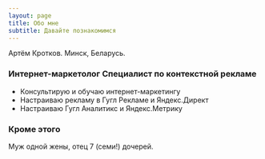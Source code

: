 ```yaml
---
layout: page
title: Обо мне
subtitle: Давайте познакомимся
---
```


Артём Кротков. Минск, Беларусь.

### Интернет-маркетолог Специалист по контекстной рекламе

- Консультирую и обучаю интернет-маркетингу
- Настраиваю рекламу в Гугл Рекламе и Яндекс.Директ
- Настраиваю Гугл Аналитикс и Яндекс.Метрику


### Кроме этого

Муж одной жены, отец 7 (семи!) дочерей.